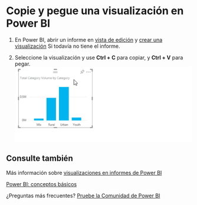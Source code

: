 <properties
   pageTitle="Copie y pegue una visualización en Power BI"
   description="Copie y pegue una visualización en Power BI"
   services="powerbi"
   documentationCenter=""
   authors="mihart"
   manager="mblythe"
   backup=""
   editor=""
   tags=""
   qualityFocus="no"
   qualityDate=""/>

<tags
   ms.service="powerbi"
   ms.devlang="NA"
   ms.topic="article"
   ms.tgt_pltfrm="NA"
   ms.workload="powerbi"
   ms.date="10/07/2016"
   ms.author="mihart"/>

# Copie y pegue una visualización en Power BI  

1.  En Power BI, abrir un informe en [vista de edición](powerbi-service-go-from-reading-view-to-editing-view.md) y [crear una visualización](powerbi-service-add-visualizations-to-a-report-i.md) Si todavía no tiene el informe. 

2.  Seleccione la visualización y use **Ctrl + C** para copiar, y **Ctrl + V** para pegar.  
    ![](media/powerbi-service-copy-and-paste-a-visualization/copypasteVizNew.gif)

## Consulte también  
Más información sobre [visualizaciones en informes de Power BI](powerbi-service-visualizations-for-reports.md)

[Power BI: conceptos básicos](powerbi-service-basic-concepts.md)  

¿Preguntas más frecuentes? [Pruebe la Comunidad de Power BI](http://community.powerbi.com/)
